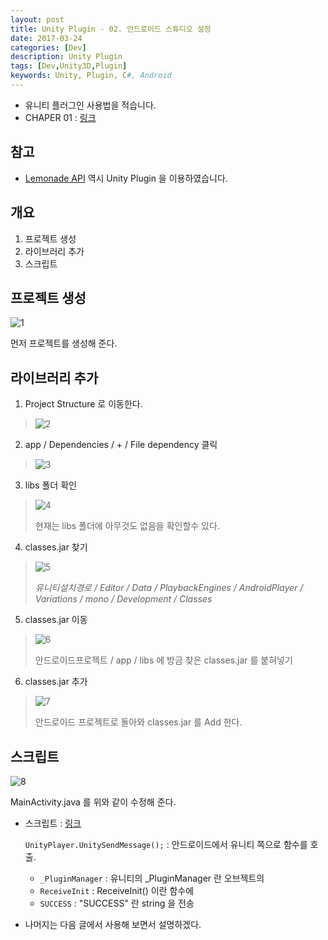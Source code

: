 ```yaml
---
layout: post
title: Unity Plugin - 02. 안드로이드 스튜디오 설정
date: 2017-03-24
categories: [Dev]
description: Unity Plugin
tags: [Dev,Unity3D,Plugin]
keywords: Unity, Plugin, C#, Android
---
```


- 유니티 플러그인 사용법을 적습니다.
- CHAPER 01 : [링크](https://kyechan99.github.io/2017/03/23/Unity-Plugin-01.%EC%9C%A0%EB%8B%88%ED%8B%B0%EC%84%A4%EC%A0%95/)

## 참고
- [Lemonade API](https://github.com/kyechan99/lemonade-android-api-unity-example) 역시 Unity Plugin 을 이용하였습니다.

## 개요
  1. 프로젝트 생성
  2. 라이브러리 추가
  3. 스크립트

## 프로젝트 생성
![1](http://postfiles15.naver.net/MjAxNzAzMjNfMTEx/MDAxNDkwMjI4MDA0NzM2.-MY5AlW1CZ4athfoZ42VBZxK9eAupzl8EapyY2uEN5gg.hyPI2GGb_GRbHEY34foE0k8z4qfdmCz4awITvzK3qPYg.PNG.kyechan99/5.PNG?type=w1)

먼저 프로젝트를 생성해 준다.


## 라이브러리 추가

1. Project Structure 로 이동한다.
  > ![2](http://postfiles8.naver.net/MjAxNzAzMjNfMjIy/MDAxNDkwMjMxNTA4MTI5.F3dfHM3W0PFNNdWC57ZSu95kwwu_lekabvvdgXv3glEg.R5mcRg3PlkQq7uAavC5_u1FYnjMXQSV0y-IBZQcZwyog.PNG.kyechan99/2.PNG?type=w1)

2. app / Dependencies / + / File dependency 클릭
  > ![3](http://postfiles3.naver.net/MjAxNzAzMjNfMTYg/MDAxNDkwMjMxNTA4NDM2.2d0MrnFOgn92srLGYVds0FKGXd-8RFnkBGceGIrX29kg.mOBxEbQfZqXEocm1vatwo9DpobUMxtmlP_T9VYEbM1Ig.PNG.kyechan99/3.PNG?type=w1)

3. libs 폴더 확인
  > ![4](http://postfiles14.naver.net/MjAxNzAzMjNfMTMy/MDAxNDkwMjMxNTA4Njk5.C_B9cVZ56EwY65lPRvKm7aCQssu_V8Ij4jtnT_Iqg4Eg.cTE7h09o985unLdH-tjj85UPWXz94WX78TgM4dSWF5gg.PNG.kyechan99/4.PNG?type=w1)
  >
  > 현재는 libs 폴더에 아무것도 없음을 확인할수 있다.

4. classes.jar 찾기
  > ![5](http://postfiles12.naver.net/MjAxNzAzMjNfNTAg/MDAxNDkwMjMxNTA4OTAw.hZZnWevtixYFmFfiKJcJ5llQwUgGMV1INmu2geLKSw4g.bK1Tx7a58Xxljy9BQhKYzIYWuTeUFadP0Tk2mZW29scg.PNG.kyechan99/5.PNG?type=w1)
  >
  > *유니티설치경로 / Editor / Data / PlaybackEngines / AndroidPlayer / Variations / mono / Development / Classes*

5. classes.jar 이동
  > ![6](http://postfiles11.naver.net/MjAxNzAzMjNfMTA3/MDAxNDkwMjMxNTA5MDk1.kxt-oHaUH8cHCVmL-n2TdHkKT4Twcbt7o6Fr44ttxkIg.zbIrMOCKh2yHCM82q1QdurkAe1UyV1nZ2BivMzrjQEcg.PNG.kyechan99/6.PNG?type=w1)
  >
  > 안드로이드프로젝트 / app / libs 에 방금 찾은 classes.jar 를 붙혀넣기

6. classes.jar 추가
  > ![7](http://postfiles14.naver.net/MjAxNzAzMjNfMjUz/MDAxNDkwMjMxNTA5MzUy.h8fefsv260fg-_ogun5JjAi5iesuMJf_QGE4Oi1xeMkg._Bk9iPFRZ6u_4MUTe6EHDOx8TihM9QEwHosCcTV4zAsg.PNG.kyechan99/7.PNG?type=w1)
  >
  > 안드로이드 프로젝트로 돌아와 classes.jar 를 Add 한다.

  ## 스크립트
  ![8](http://postfiles7.naver.net/MjAxNzAzMjNfMTY4/MDAxNDkwMjMxNTA5NzU1.6TgY4jp-5c_ryyaQP8xvaDpAAO9OuUulBYw--M42JlEg._N-8PrafQ1CXuP2JJg-giRCmDUHvARAlrOusO2MaKYsg.PNG.kyechan99/8.PNG?type=w1)

  MainActivity.java 를 위와 같이 수정해 준다.
  - 스크립트 : [링크](https://gist.github.com/kyechan99/9b2d5e402098f99fdca0cdde324cef4c)

    ```UnityPlayer.UnitySendMessage();``` : 안드로이드에서 유니티 쪽으로 함수를 호출.    
     - ```_PluginManager``` : 유니티의 _PluginManager 란 오브젝트의     
     - ```ReceiveInit``` : ReceiveInit() 이란 함수에     
     - ```SUCCESS``` : "SUCCESS" 란 string 을 전송  

  - 나머지는 다음 글에서 사용해 보면서 설명하겠다.


